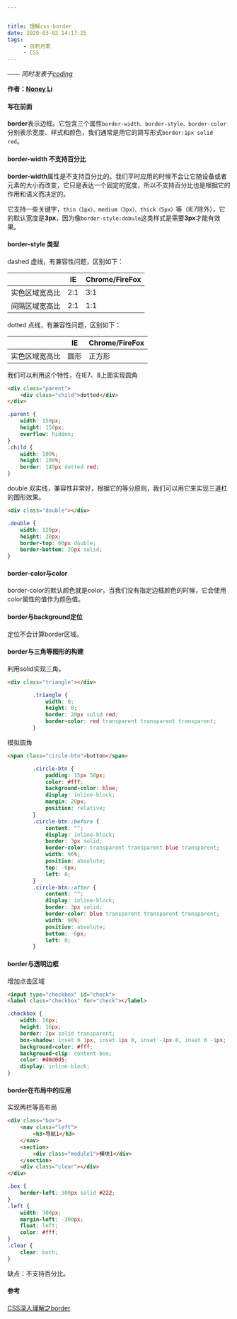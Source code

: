 ```yaml
---


title: 理解css-border
date: 2020-03-02 14:17:25
tags:
     - 日积月累
     - CSS
---
```


[Noney Li]: https://github.com/noney/ "noneyli"

*—— 同时发表于[coding](http://noney.coding.me/)*

__作者：[Noney Li]__

#### 写在前面

**border**表示边框。它包含三个属性`border-width、border-style、border-color`分别表示宽度、样式和颜色，我们通常是用它的简写形式`border:1px solid red`。

#### border-width 不支持百分比

**border-width**属性是不支持百分比的。我们平时应用的时候不会让它随设备或者元素的大小而改变，它只是表达一个固定的宽度，所以不支持百分比也是根据它的作用和语义而决定的。

它支持一些关键字，`thin（1px）、medium（3px）、thick（5px）`等（IE7除外），它的默认宽度是**3px**，因为像`border-style:dobule`这类样式是需要**3px**才能有效果。

<!-- more -->

#### border-style 类型

dashed 虚线，有兼容性问题，区别如下：

|                | IE   | Chrome/FireFox |
| -------------- | ---- | -------------- |
| 实色区域宽高比 | 2:1  | 3:1            |
| 间隔区域宽高比 | 2:1  | 1:1            |

dotted 点线，有兼容性问题，区别如下：

|                | IE   | Chrome/FireFox |
| -------------- | ---- | -------------- |
| 实色区域宽高比 | 圆形 | 正方形         |

我们可以利用这个特性，在IE7、8上面实现圆角

```html
<div class="parent">
    <div class="child">dotted</div>
</div>
```

```css
.parent {
    width: 150px;
    height: 150px;
    overflow: hidden;
}
.child {
    width: 100%;
    height: 100%;
    border: 149px dotted red;
}
```

double 双实线，兼容性非常好，根据它的等分原则，我们可以用它来实现三道杠的图形效果。

```html
<div class="double"></div>
```

```css
.double {
    width: 120px;
    height: 20px;
    border-top: 60px double;
    border-bottom: 20px solid;
}
```

#### border-color与color

border-color的默认颜色就是color，当我们没有指定边框颜色的时候，它会使用color属性的值作为颜色值。

#### border与background定位

定位不会计算border区域。

#### border与三角等图形的构建

利用solid实现三角。

```html
<div class="triangle"></div>
```

```css
        .triangle {
            width: 0;
            height: 0;
            border: 20px solid red;
            border-color: red transparent transparent transparent;
        }
```

模拟圆角

```html
<span class="circle-btn">button</span>
```

```css
        .circle-btn {
            padding: 15px 50px;
            color: #fff;
            background-color: blue;
            display: inline-block;
            margin: 20px;
            position: relative;
        }
        .circle-btn::before {
            content: "";
            display: inline-block;
            border: 3px solid;
            border-color: transparent transparent blue transparent;
            width: 96%;
            position: absolute;
            top: -6px;
            left: 0;
        }
        .circle-btn::after {
            content: "";
            display: inline-block;
            border: 3px solid;
            border-color: blue transparent transparent transparent;
            width: 96%;
            position: absolute;
            bottom: -6px;
            left: 0;
        }
```

#### border与透明边框

增加点击区域

```html
<input type="checkbox" id="check">
<label class="checkbox" for="check"></label>
```

```css
.checkbox {
    width: 16px;
    height: 16px;
    border: 2px solid transparent;
    box-shadow: inset 0 1px, inset 1px 0, inset -1px 0, inset 0 -1px;
    background-color: #fff;
    background-clip: content-box;
    color: #d0d0d5;
    display: inline-block;
}
```

#### border在布局中的应用

实现两栏等高布局

```html
<div class="box">
    <nav class="left">
        <h3>导航1</h3>
    </nav>
    <section>
        <div class="module1">模块1</div>
    </section>
    <div class="clear"></div>
</div>
```

```css
.box {
    border-left: 300px solid #222;
}
.left {
    width: 300px;
    margin-left: -300px;
    float: left;
    color: #fff;
}
.clear {
    clear: both;
}
```

缺点：不支持百分比。

#### 参考

[CSS深入理解之border](https://www.imooc.com/learn/755)